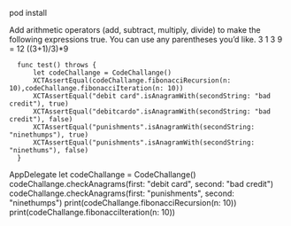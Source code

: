 pod install


Add arithmetic operators (add, subtract, multiply, divide) to make the following expressions true. You can use any parentheses you’d like.
        3 1 3 9 = 12
        ((3+1)/3)*9
        
        
        
      func test() throws {
          let codeChallange = CodeChallange()
          XCTAssertEqual(codeChallange.fibonacciRecursion(n: 10),codeChallange.fibonacciIteration(n: 10))
          XCTAssertEqual("debit card".isAnagramWith(secondString: "bad credit"), true)
          XCTAssertEqual("debitcardo".isAnagramWith(secondString: "bad credit"), false)
          XCTAssertEqual("punishments".isAnagramWith(secondString: "ninethumps"), true)
          XCTAssertEqual("punishments".isAnagramWith(secondString: "ninethums"), false)
      }
    
    
   AppDelegate
        let codeChallange = CodeChallange()
        codeChallange.checkAnagrams(first: "debit card", second: "bad credit")
        codeChallange.checkAnagrams(first: "punishments", second: "ninethumps")
        print(codeChallange.fibonacciRecursion(n: 10))
        print(codeChallange.fibonacciIteration(n: 10))
